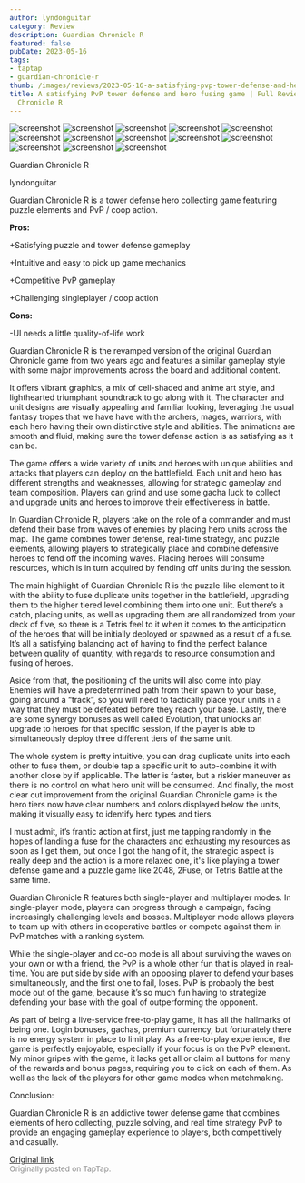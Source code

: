 ```yaml
---
author: lyndonguitar
category: Review
description: Guardian Chronicle R
featured: false
pubDate: 2023-05-16
tags:
- taptap
- guardian-chronicle-r
thumb: /images/reviews/2023-05-16-a-satisfying-pvp-tower-defense-and-hero-fusing-game--full-review---guardian-chronicle-r-0.avif
title: A satisfying PvP tower defense and hero fusing game | Full Review - Guardian
  Chronicle R
---
```


<div class="gallery">
  <img src="/images/reviews/2023-05-16-a-satisfying-pvp-tower-defense-and-hero-fusing-game--full-review---guardian-chronicle-r-0.avif" alt="screenshot" />
  <img src="/images/reviews/2023-05-16-a-satisfying-pvp-tower-defense-and-hero-fusing-game--full-review---guardian-chronicle-r-1.avif" alt="screenshot" />
  <img src="/images/reviews/2023-05-16-a-satisfying-pvp-tower-defense-and-hero-fusing-game--full-review---guardian-chronicle-r-2.avif" alt="screenshot" />
  <img src="/images/reviews/2023-05-16-a-satisfying-pvp-tower-defense-and-hero-fusing-game--full-review---guardian-chronicle-r-3.avif" alt="screenshot" />
  <img src="/images/reviews/2023-05-16-a-satisfying-pvp-tower-defense-and-hero-fusing-game--full-review---guardian-chronicle-r-4.avif" alt="screenshot" />
  <img src="/images/reviews/2023-05-16-a-satisfying-pvp-tower-defense-and-hero-fusing-game--full-review---guardian-chronicle-r-5.avif" alt="screenshot" />
  <img src="/images/reviews/2023-05-16-a-satisfying-pvp-tower-defense-and-hero-fusing-game--full-review---guardian-chronicle-r-6.avif" alt="screenshot" />
  <img src="/images/reviews/2023-05-16-a-satisfying-pvp-tower-defense-and-hero-fusing-game--full-review---guardian-chronicle-r-7.avif" alt="screenshot" />
  <img src="/images/reviews/2023-05-16-a-satisfying-pvp-tower-defense-and-hero-fusing-game--full-review---guardian-chronicle-r-8.avif" alt="screenshot" />
  <img src="/images/reviews/2023-05-16-a-satisfying-pvp-tower-defense-and-hero-fusing-game--full-review---guardian-chronicle-r-9.avif" alt="screenshot" />
  <img src="/images/reviews/2023-05-16-a-satisfying-pvp-tower-defense-and-hero-fusing-game--full-review---guardian-chronicle-r-10.avif" alt="screenshot" />
  <img src="/images/reviews/2023-05-16-a-satisfying-pvp-tower-defense-and-hero-fusing-game--full-review---guardian-chronicle-r-11.avif" alt="screenshot" />
  <img src="/images/reviews/2023-05-16-a-satisfying-pvp-tower-defense-and-hero-fusing-game--full-review---guardian-chronicle-r-12.avif" alt="screenshot" />
</div>

Guardian Chronicle R

lyndonguitar

Guardian Chronicle R is a tower defense hero collecting game featuring puzzle elements and PvP / coop action.


**Pros:**


+Satisfying puzzle and tower defense gameplay

+Intuitive and easy to pick up game mechanics

+Competitive PvP gameplay

+Challenging singleplayer / coop action


**Cons:**


-UI needs a little quality-of-life work

Guardian Chronicle R is the revamped version of the original Guardian Chronicle game from two years ago and features a similar gameplay style with some major improvements across the board and additional content.

It offers vibrant graphics, a mix of cell-shaded and anime art style, and lighthearted triumphant soundtrack to go along with it. The character and unit designs are visually appealing and familiar looking, leveraging the usual fantasy tropes that we have have with the archers, mages, warriors, with each hero having their own distinctive style and abilities. The animations are smooth and fluid, making sure the tower defense action is as satisfying as it can be.

The game offers a wide variety of units and heroes with unique abilities and attacks that players can deploy on the battlefield. Each unit and hero has different strengths and weaknesses, allowing for strategic gameplay and team composition. Players can grind and use some gacha luck to collect and upgrade units and heroes to improve their effectiveness in battle.

In Guardian Chronicle R, players take on the role of a commander and must defend their base from waves of enemies by placing hero units across the map. The game combines tower defense, real-time strategy, and puzzle elements, allowing players to strategically place and combine defensive heroes to fend off the incoming waves. Placing heroes will consume resources, which is in turn acquired by fending off units during the session.

The main highlight of Guardian Chronicle R is the puzzle-like element to it with the ability to fuse duplicate units together in the battlefield, upgrading them to the higher tiered level combining them into one unit. But there’s a catch, placing units, as well as upgrading them are all randomized from your deck of five, so there is a Tetris feel to it when it comes to the anticipation of the heroes that will be initially deployed or spawned as a result of a fuse. It’s all a satisfying balancing act of having to find the perfect balance between quality of quantity, with regards to resource consumption and fusing of heroes.

Aside from that, the positioning of the units will also come into play. Enemies will have a predetermined path from their spawn to your base, going around a “track”, so you will need to tactically place your units in a way that they must be defeated before they reach your base. Lastly, there are some synergy bonuses as well called Evolution, that unlocks an upgrade to heroes for that specific session, if the player is able to simultaneously deploy three different tiers of the same unit.

The whole system is pretty intuitive, you can drag duplicate units into each other to fuse them, or double tap a specific unit to auto-combine it with another close by if applicable. The latter is faster, but a riskier maneuver as there is no control on what hero unit will be consumed. And finally, the most clear cut improvement from the original Guardian Chronicle game is the hero tiers now have clear numbers and colors displayed below the units, making it visually easy to identify hero types and tiers.

I must admit, it’s frantic action at first, just me tapping randomly in the hopes of landing a fuse for the characters and exhausting my resources as soon as I get them, but once I got the hang of it, the strategic aspect is really deep and the action is a more relaxed one, it's like playing a tower defense game and a puzzle game like 2048, 2Fuse, or Tetris Battle at the same time.

Guardian Chronicle R features both single-player and multiplayer modes. In single-player mode, players can progress through a campaign, facing increasingly challenging levels and bosses. Multiplayer mode allows players to team up with others in cooperative battles or compete against them in PvP matches with a ranking system.

While the single-player and co-op mode is all about surviving the waves on your own or with a friend, the PvP is a whole other fun that is played in real-time. You are put side by side with an opposing player to defend your bases simultaneously, and the first one to fail, loses. PvP is probably the best mode out of the game, because it’s so much fun having to strategize defending your base with the goal of outperforming the opponent.

As part of being a live-service free-to-play game, it has all the hallmarks of being one. Login bonuses, gachas, premium currency, but fortunately there is no energy system in place to limit play. As a free-to-play experience, the game is perfectly enjoyable, especially if your focus is on the PvP element. My minor gripes with the game, it lacks get all or claim all buttons for many of the rewards and bonus pages, requiring you to click on each of them. As well as the lack of the players for other game modes when matchmaking.

Conclusion:

Guardian Chronicle R is an addictive tower defense game that combines elements of hero collecting, puzzle solving, and real time strategy PvP to provide an engaging gameplay experience to players, both competitively and casually.

[Original link](https://www.taptap.io/post/5453784)<br><span style="font-size: 0.95em; color: #888;">Originally posted on TapTap.</span>
